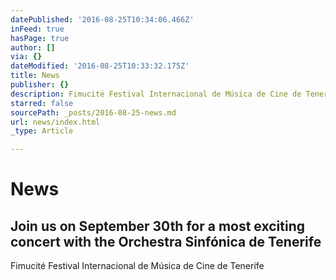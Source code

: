 ```yaml
---
datePublished: '2016-08-25T10:34:06.466Z'
inFeed: true
hasPage: true
author: []
via: {}
dateModified: '2016-08-25T10:33:32.175Z'
title: News
publisher: {}
description: Fimucité Festival Internacional de Música de Cine de Tenerife
starred: false
sourcePath: _posts/2016-08-25-news.md
url: news/index.html
_type: Article

---
```

# News

<article style=""><h1>Join us on September 30th for a most exciting concert with the Orchestra Sinfónica de Tenerife</h1><p>Fimucité Festival Internacional de Música de Cine de Tenerife</p></article>
